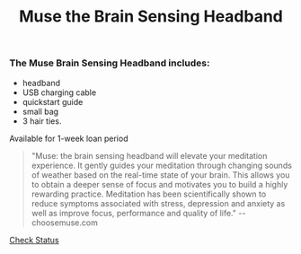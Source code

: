 ﻿---
layout: post
title: Muse the Brain Sensing Headband
categories: jekyll update
img: muse-1.jpg
---
### The Muse Brain Sensing Headband includes:

  
- headband
- USB charging cable
- quickstart guide
- small bag
- 3 hair ties.

Available for 1-week loan period

>"Muse: the brain sensing headband will elevate your meditation experience. It gently guides your meditation through changing sounds of weather based on the real-time state of your brain. This allows you to obtain a deeper sense of focus and motivates you to build a highly rewarding practice. Meditation has been scientifically shown to reduce symptoms associated with stress, depression and anxiety as well as improve focus, performance and quality of life." -- choosemuse.com


<a href="https://vufind.carli.illinois.edu/vf-dpu/Record/dpu_1231699" target="_blank" class="btn btn-primary btn-lg">Check Status</a>
